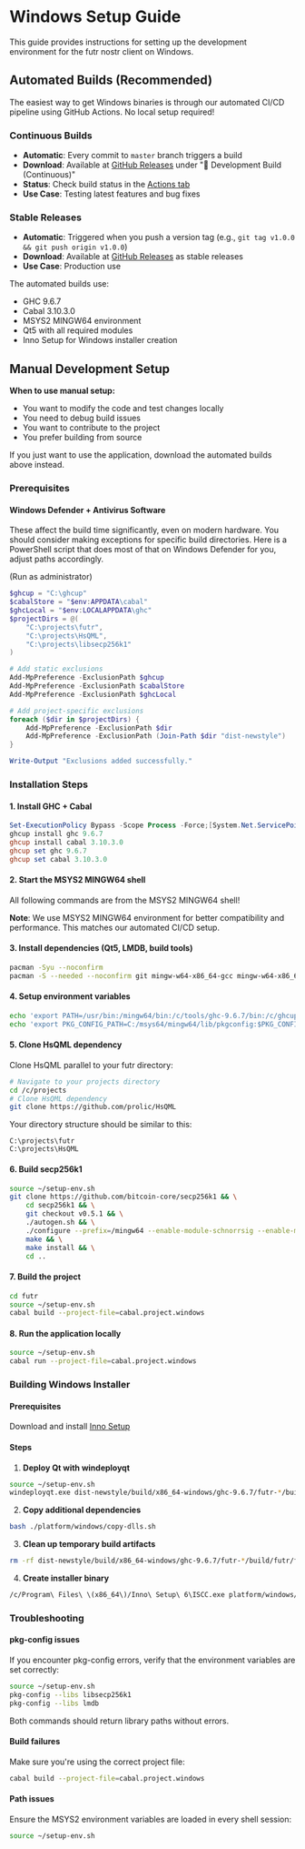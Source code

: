# Windows Setup Guide

This guide provides instructions for setting up the development environment for the futr nostr client on Windows.

## Automated Builds (Recommended)

The easiest way to get Windows binaries is through our automated CI/CD pipeline using GitHub Actions. No local setup required!

### Continuous Builds
- **Automatic**: Every commit to `master` branch triggers a build
- **Download**: Available at [GitHub Releases](https://github.com/futrnostr/futr/releases/tag/continuous) under "🚧 Development Build (Continuous)"
- **Status**: Check build status in the [Actions tab](https://github.com/futrnostr/futr/actions)
- **Use Case**: Testing latest features and bug fixes

### Stable Releases  
- **Automatic**: Triggered when you push a version tag (e.g., `git tag v1.0.0 && git push origin v1.0.0`)
- **Download**: Available at [GitHub Releases](https://github.com/futrnostr/futr/releases) as stable releases
- **Use Case**: Production use

The automated builds use:
- GHC 9.6.7
- Cabal 3.10.3.0
- MSYS2 MINGW64 environment
- Qt5 with all required modules
- Inno Setup for Windows installer creation

## Manual Development Setup

**When to use manual setup:**
- You want to modify the code and test changes locally
- You need to debug build issues
- You want to contribute to the project
- You prefer building from source

If you just want to use the application, download the automated builds above instead.

### Prerequisites

#### Windows Defender + Antivirus Software

These affect the build time significantly, even on modern hardware. You should consider making exceptions for specific build directories. Here is a PowerShell script that does most of that on Windows Defender for you, adjust paths accordingly.

(Run as administrator)

```powershell
$ghcup = "C:\ghcup"
$cabalStore = "$env:APPDATA\cabal"
$ghcLocal = "$env:LOCALAPPDATA\ghc"
$projectDirs = @(
    "C:\projects\futr",
    "C:\projects\HsQML",
    "C:\projects\libsecp256k1"
)

# Add static exclusions
Add-MpPreference -ExclusionPath $ghcup
Add-MpPreference -ExclusionPath $cabalStore
Add-MpPreference -ExclusionPath $ghcLocal

# Add project-specific exclusions
foreach ($dir in $projectDirs) {
    Add-MpPreference -ExclusionPath $dir
    Add-MpPreference -ExclusionPath (Join-Path $dir "dist-newstyle")
}

Write-Output "Exclusions added successfully."
```

### Installation Steps

#### 1. Install GHC + Cabal

```powershell
Set-ExecutionPolicy Bypass -Scope Process -Force;[System.Net.ServicePointManager]::SecurityProtocol = [System.Net.ServicePointManager]::SecurityProtocol -bor 3072; try { Invoke-Command -ScriptBlock ([ScriptBlock]::Create((Invoke-WebRequest https://www.haskell.org/ghcup/sh/bootstrap-haskell.ps1 -UseBasicParsing))) -ArgumentList $true } catch { Write-Error $_ }
ghcup install ghc 9.6.7
ghcup install cabal 3.10.3.0
ghcup set ghc 9.6.7
ghcup set cabal 3.10.3.0
```

#### 2. Start the MSYS2 MINGW64 shell

All following commands are from the MSYS2 MINGW64 shell!

**Note**: We use MSYS2 MINGW64 environment for better compatibility and performance. This matches our automated CI/CD setup.

#### 3. Install dependencies (Qt5, LMDB, build tools)

```bash
pacman -Syu --noconfirm
pacman -S --needed --noconfirm git mingw-w64-x86_64-gcc mingw-w64-x86_64-make mingw-w64-x86_64-qt5-base mingw-w64-x86_64-qt5-declarative mingw-w64-x86_64-qt5-graphicaleffects mingw-w64-x86_64-qt5-imageformats mingw-w64-x86_64-qt5-multimedia mingw-w64-x86_64-qt5-quickcontrols2 mingw-w64-x86_64-qt5-svg mingw-w64-x86_64-qt5-tools mingw-w64-x86_64-qt5-translations mingw-w64-x86_64-qt5-winextras mingw-w64-x86_64-openssl mingw-w64-x86_64-angleproject mingw-w64-x86_64-lmdb mingw-w64-x86_64-libunwind mingw-w64-x86_64-toolchain mingw-w64-x86_64-zlib mingw-w64-x86_64-libwebp mingw-w64-x86_64-libjpeg-turbo mingw-w64-x86_64-giflib mingw-w64-x86_64-libwinpthread autoconf autogen automake libtool make
```

#### 4. Setup environment variables

```bash
echo 'export PATH=/usr/bin:/mingw64/bin:/c/tools/ghc-9.6.7/bin:/c/ghcup/bin:$PATH' > ~/setup-env.sh
echo 'export PKG_CONFIG_PATH=C:/msys64/mingw64/lib/pkgconfig:$PKG_CONFIG_PATH' >> ~/setup-env.sh
```

#### 5. Clone HsQML dependency

Clone HsQML parallel to your futr directory:

```bash
# Navigate to your projects directory
cd /c/projects
# Clone HsQML dependency
git clone https://github.com/prolic/HsQML
```

Your directory structure should be similar to this:

```
C:\projects\futr
C:\projects\HsQML
```

#### 6. Build secp256k1

```bash
source ~/setup-env.sh
git clone https://github.com/bitcoin-core/secp256k1 && \
    cd secp256k1 && \
    git checkout v0.5.1 && \
    ./autogen.sh && \
    ./configure --prefix=/mingw64 --enable-module-schnorrsig --enable-module-extrakeys --enable-module-ecdh --enable-experimental --enable-module-recovery && \
    make && \
    make install && \
    cd ..
```

#### 7. Build the project

```bash
cd futr
source ~/setup-env.sh
cabal build --project-file=cabal.project.windows
```

#### 8. Run the application locally

```bash
source ~/setup-env.sh
cabal run --project-file=cabal.project.windows
```

### Building Windows Installer

#### Prerequisites

Download and install [Inno Setup](https://jrsoftware.org/isdl.php)

#### Steps

1. **Deploy Qt with windeployqt**

```bash
source ~/setup-env.sh
windeployqt.exe dist-newstyle/build/x86_64-windows/ghc-9.6.7/futr-*/build/futr/futr.exe --qmldir=resources/qml
```

2. **Copy additional dependencies**

```bash
bash ./platform/windows/copy-dlls.sh
```

3. **Clean up temporary build artifacts**

```bash
rm -rf dist-newstyle/build/x86_64-windows/ghc-9.6.7/futr-*/build/futr/futr-tmp
```

4. **Create installer binary**

```bash
/c/Program\ Files\ \(x86_64\)/Inno\ Setup\ 6\ISCC.exe platform/windows/innosetup.iss
```

### Troubleshooting

#### pkg-config issues

If you encounter pkg-config errors, verify that the environment variables are set correctly:

```bash
source ~/setup-env.sh
pkg-config --libs libsecp256k1
pkg-config --libs lmdb
```

Both commands should return library paths without errors.

#### Build failures

Make sure you're using the correct project file:

```bash
cabal build --project-file=cabal.project.windows
```

#### Path issues

Ensure the MSYS2 environment variables are loaded in every shell session:

```bash
source ~/setup-env.sh
```
